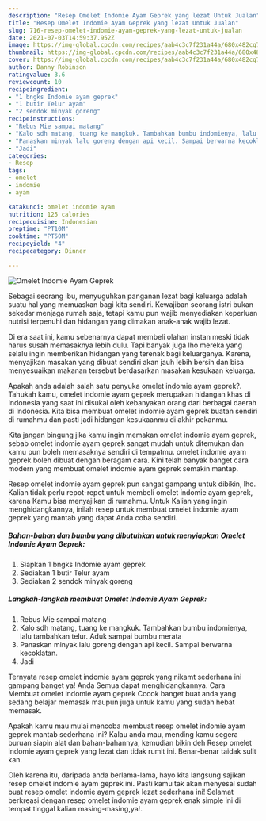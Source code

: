 ```yaml
---
description: "Resep Omelet Indomie Ayam Geprek yang lezat Untuk Jualan"
title: "Resep Omelet Indomie Ayam Geprek yang lezat Untuk Jualan"
slug: 716-resep-omelet-indomie-ayam-geprek-yang-lezat-untuk-jualan
date: 2021-07-03T14:59:37.952Z
image: https://img-global.cpcdn.com/recipes/aab4c3c7f231a44a/680x482cq70/omelet-indomie-ayam-geprek-foto-resep-utama.jpg
thumbnail: https://img-global.cpcdn.com/recipes/aab4c3c7f231a44a/680x482cq70/omelet-indomie-ayam-geprek-foto-resep-utama.jpg
cover: https://img-global.cpcdn.com/recipes/aab4c3c7f231a44a/680x482cq70/omelet-indomie-ayam-geprek-foto-resep-utama.jpg
author: Danny Robinson
ratingvalue: 3.6
reviewcount: 10
recipeingredient:
- "1 bngks Indomie ayam geprek"
- "1 butir Telur ayam"
- "2 sendok minyak goreng"
recipeinstructions:
- "Rebus Mie sampai matang"
- "Kalo sdh matang, tuang ke mangkuk. Tambahkan bumbu indomienya, lalu tambahkan telur. Aduk sampai bumbu merata"
- "Panaskan minyak lalu goreng dengan api kecil. Sampai berwarna kecoklatan."
- "Jadi"
categories:
- Resep
tags:
- omelet
- indomie
- ayam

katakunci: omelet indomie ayam 
nutrition: 125 calories
recipecuisine: Indonesian
preptime: "PT10M"
cooktime: "PT50M"
recipeyield: "4"
recipecategory: Dinner

---
```



![Omelet Indomie Ayam Geprek](https://img-global.cpcdn.com/recipes/aab4c3c7f231a44a/680x482cq70/omelet-indomie-ayam-geprek-foto-resep-utama.jpg)

Sebagai seorang ibu, menyuguhkan panganan lezat bagi keluarga adalah suatu hal yang memuaskan bagi kita sendiri. Kewajiban seorang istri bukan sekedar menjaga rumah saja, tetapi kamu pun wajib menyediakan keperluan nutrisi terpenuhi dan hidangan yang dimakan anak-anak wajib lezat.

Di era  saat ini, kamu sebenarnya dapat membeli olahan instan meski tidak harus susah memasaknya lebih dulu. Tapi banyak juga lho mereka yang selalu ingin memberikan hidangan yang terenak bagi keluarganya. Karena, menyajikan masakan yang dibuat sendiri akan jauh lebih bersih dan bisa menyesuaikan makanan tersebut berdasarkan masakan kesukaan keluarga. 



Apakah anda adalah salah satu penyuka omelet indomie ayam geprek?. Tahukah kamu, omelet indomie ayam geprek merupakan hidangan khas di Indonesia yang saat ini disukai oleh kebanyakan orang dari berbagai daerah di Indonesia. Kita bisa membuat omelet indomie ayam geprek buatan sendiri di rumahmu dan pasti jadi hidangan kesukaanmu di akhir pekanmu.

Kita jangan bingung jika kamu ingin memakan omelet indomie ayam geprek, sebab omelet indomie ayam geprek sangat mudah untuk ditemukan dan kamu pun boleh memasaknya sendiri di tempatmu. omelet indomie ayam geprek boleh dibuat dengan beragam cara. Kini telah banyak banget cara modern yang membuat omelet indomie ayam geprek semakin mantap.

Resep omelet indomie ayam geprek pun sangat gampang untuk dibikin, lho. Kalian tidak perlu repot-repot untuk membeli omelet indomie ayam geprek, karena Kamu bisa menyajikan di rumahmu. Untuk Kalian yang ingin menghidangkannya, inilah resep untuk membuat omelet indomie ayam geprek yang mantab yang dapat Anda coba sendiri.

<!--inarticleads1-->

##### Bahan-bahan dan bumbu yang dibutuhkan untuk menyiapkan Omelet Indomie Ayam Geprek:

1. Siapkan 1 bngks Indomie ayam geprek
1. Sediakan 1 butir Telur ayam
1. Sediakan 2 sendok minyak goreng




<!--inarticleads2-->

##### Langkah-langkah membuat Omelet Indomie Ayam Geprek:

1. Rebus Mie sampai matang
1. Kalo sdh matang, tuang ke mangkuk. Tambahkan bumbu indomienya, lalu tambahkan telur. Aduk sampai bumbu merata
1. Panaskan minyak lalu goreng dengan api kecil. Sampai berwarna kecoklatan.
1. Jadi




Ternyata resep omelet indomie ayam geprek yang nikamt sederhana ini gampang banget ya! Anda Semua dapat menghidangkannya. Cara Membuat omelet indomie ayam geprek Cocok banget buat anda yang sedang belajar memasak maupun juga untuk kamu yang sudah hebat memasak.

Apakah kamu mau mulai mencoba membuat resep omelet indomie ayam geprek mantab sederhana ini? Kalau anda mau, mending kamu segera buruan siapin alat dan bahan-bahannya, kemudian bikin deh Resep omelet indomie ayam geprek yang lezat dan tidak rumit ini. Benar-benar taidak sulit kan. 

Oleh karena itu, daripada anda berlama-lama, hayo kita langsung sajikan resep omelet indomie ayam geprek ini. Pasti kamu tak akan menyesal sudah buat resep omelet indomie ayam geprek lezat sederhana ini! Selamat berkreasi dengan resep omelet indomie ayam geprek enak simple ini di tempat tinggal kalian masing-masing,ya!.

